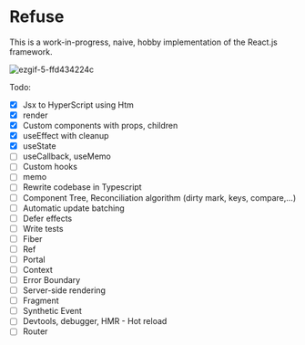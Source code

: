 # Refuse

This is a work-in-progress, naive, hobby implementation of the React.js framework.

![ezgif-5-ffd434224c](https://user-images.githubusercontent.com/12293622/178789425-b6115cb7-39b0-43a2-afa7-2fd0acef0ded.gif)

Todo:
- [x] Jsx to HyperScript using Htm
- [x] render
- [x] Custom components with props, children
- [x] useEffect with cleanup
- [x] useState
- [ ] useCallback, useMemo
- [ ] Custom hooks
- [ ] memo
- [ ] Rewrite codebase in Typescript
- [ ] Component Tree, Reconciliation algorithm (dirty mark, keys, compare,...)
- [ ] Automatic update batching
- [ ] Defer effects
- [ ] Write tests
- [ ] Fiber
- [ ] Ref
- [ ] Portal
- [ ] Context
- [ ] Error Boundary
- [ ] Server-side rendering
- [ ] Fragment
- [ ] Synthetic Event
- [ ] Devtools, debugger, HMR - Hot reload
- [ ] Router
